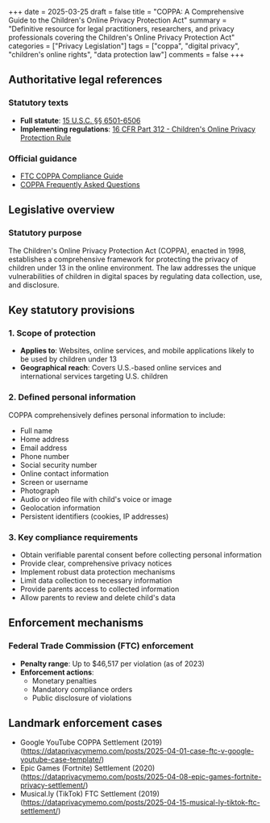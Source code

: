 +++
date = 2025-03-25
draft = false
title = "COPPA: A Comprehensive Guide to the Children's Online Privacy Protection Act"
summary = "Definitive resource for legal practitioners, researchers, and privacy professionals covering the Children's Online Privacy Protection Act"
categories = ["Privacy Legislation"]
tags = ["coppa", "digital privacy", "children's online rights", "data protection law"]
comments = false
+++

## Authoritative legal references

### Statutory texts
- **Full statute**: [15 U.S.C. §§ 6501-6506](https://www.govinfo.gov/app/details/USCODE-2020-title15/USCODE-2020-title15-chap91)
- **Implementing regulations**: [16 CFR Part 312 - Children's Online Privacy Protection Rule](https://www.ecfr.gov/current/title-16/part-312)

### Official guidance
- [FTC COPPA Compliance Guide](https://www.ftc.gov/business-guidance/privacy-security/children%27s-privacy)
- [COPPA Frequently Asked Questions](https://www.ftc.gov/tips-advice/business-center/guidance/frequently-asked-questions-about-coppa)

## Legislative overview

### Statutory purpose
The Children's Online Privacy Protection Act (COPPA), enacted in 1998, establishes a comprehensive framework for protecting the privacy of children under 13 in the online environment. The law addresses the unique vulnerabilities of children in digital spaces by regulating data collection, use, and disclosure.

## Key statutory provisions

### 1. Scope of protection
- **Applies to**: Websites, online services, and mobile applications likely to be used by children under 13
- **Geographical reach**: Covers U.S.-based online services and international services targeting U.S. children

### 2. Defined personal information
COPPA comprehensively defines personal information to include:
- Full name
- Home address
- Email address
- Phone number
- Social security number
- Online contact information
- Screen or username
- Photograph
- Audio or video file with child's voice or image
- Geolocation information
- Persistent identifiers (cookies, IP addresses)

### 3. Key compliance requirements
- Obtain verifiable parental consent before collecting personal information
- Provide clear, comprehensive privacy notices
- Implement robust data protection mechanisms
- Limit data collection to necessary information
- Provide parents access to collected information
- Allow parents to review and delete child's data

## Enforcement mechanisms

### Federal Trade Commission (FTC) enforcement
- **Penalty range**: Up to $46,517 per violation (as of 2023)
- **Enforcement actions**: 
  * Monetary penalties
  * Mandatory compliance orders
  * Public disclosure of violations

## Landmark enforcement cases
- Google YouTube COPPA Settlement (2019)(https://dataprivacymemo.com/posts/2025-04-01-case-ftc-v-google-youtube-case-template/)
- Epic Games (Fortnite) Settlement (2020)(https://dataprivacymemo.com/posts/2025-04-08-epic-games-fortnite-privacy-settlement/)
- Musical.ly (TikTok) FTC Settlement (2019)(https://dataprivacymemo.com/posts/2025-04-15-musical-ly-tiktok-ftc-settlement/)